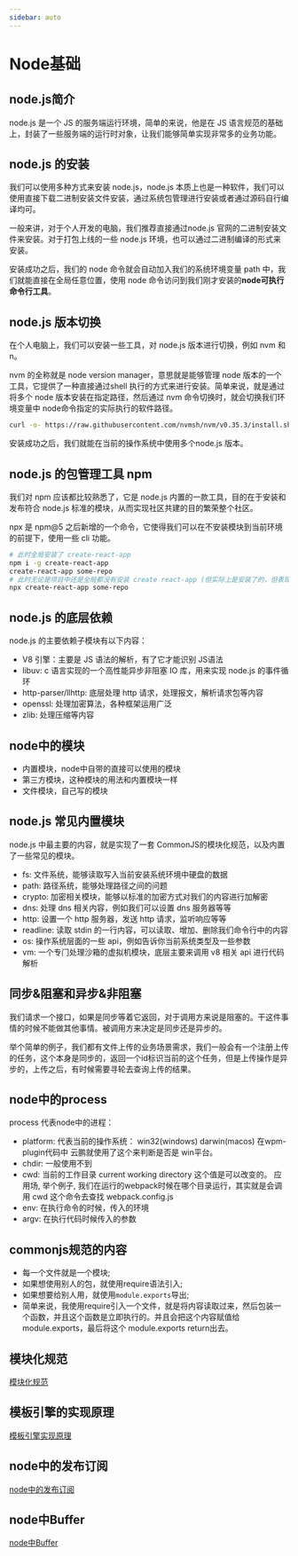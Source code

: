 ```yaml
---
sidebar: auto
---
```


# Node基础

## node.js简介
node.js 是⼀个 JS 的服务端运⾏环境，简单的来说，他是在 JS 语⾔规范的基础上，封装了⼀些服务端的运⾏时对象，让我们能够简单实现⾮常多的业务功能。


## node.js 的安装
我们可以使⽤多种⽅式来安装 node.js，node.js 本质上也是⼀种软件，我们可以使⽤直接下载⼆进制安装⽂件安装，通过系统包管理进⾏安装或者通过源码⾃⾏编译均可。

⼀般来讲，对于个⼈开发的电脑，我们推荐直接通过node.js 官⽹的⼆进制安装⽂件来安装。对于打包上线的⼀些 node.js 环境，也可以通过⼆进制编译的形式来安装。

安装成功之后，我们的 node 命令就会⾃动加⼊我们的系统环境变量 path 中，我们就能直接在全局任意位置，使⽤ node 命令访问到我们刚才安装的**node可执⾏命令⾏⼯具**。

## node.js 版本切换
在个⼈电脑上，我们可以安装⼀些⼯具，对 node.js 版本进⾏切换，例如 nvm 和 n。

nvm 的全称就是 node version manager，意思就是能够管理 node 版本的⼀个⼯具，它提供了⼀种直接通过shell 执⾏的⽅式来进⾏安装。简单来说，就是通过将多个 node 版本安装在指定路径，然后通过 nvm 命令切换时，就会切换我们环境变量中 node命令指定的实际执⾏的软件路径。

```bash
curl -o- https://raw.githubusercontent.com/nvmsh/nvm/v0.35.3/install.sh | bash
```
安装成功之后，我们就能在当前的操作系统中使⽤多个node.js 版本。

## node.js 的包管理⼯具 npm
我们对 npm 应该都⽐较熟悉了，它是 node.js 内置的⼀款⼯具，⽬的在于安装和发布符合 node.js 标准的模块，从⽽实现社区共建的⽬的繁荣整个社区。

npx 是 npm@5 之后新增的⼀个命令，它使得我们可以在不安装模块到当前环境的前提下，使⽤⼀些 cli 功能。

```bash
# 此时全局安装了 create-react-app
npm i -g create-react-app
create-react-app some-repo
# 此时⽆论是项⽬中还是全局都没有安装 create react-app (但实际上是安装了的，但表现确实像没有安装)
npx create-react-app some-repo
```

## node.js 的底层依赖

node.js 的主要依赖⼦模块有以下内容：
- V8 引擎：主要是 JS 语法的解析，有了它才能识别 JS语法
- libuv: c 语⾔实现的⼀个⾼性能异步⾮阻塞 IO 库，⽤来实现 node.js 的事件循环
- http-parser/llhttp: 底层处理 http 请求，处理报⽂，解析请求包等内容
- openssl: 处理加密算法，各种框架运⽤⼴泛
- zlib: 处理压缩等内容

## node中的模块
- 内置模块，node中自带的直接可以使用的模块
- 第三方模块，这种模块的用法和内置模块一样
- 文件模块，自己写的模块

## node.js 常⻅内置模块
node.js 中最主要的内容，就是实现了⼀套 CommonJS的模块化规范，以及内置了⼀些常⻅的模块。

- fs: ⽂件系统，能够读取写⼊当前安装系统环境中硬盘的数据
- path: 路径系统，能够处理路径之间的问题
- crypto: 加密相关模块，能够以标准的加密⽅式对我们的内容进⾏加解密
- dns: 处理 dns 相关内容，例如我们可以设置 dns 服务器等等
- http: 设置⼀个 http 服务器，发送 http 请求，监听响应等等
- readline: 读取 stdin 的⼀⾏内容，可以读取、增加、删除我们命令⾏中的内容
- os: 操作系统层⾯的⼀些 api，例如告诉你当前系统类型及⼀些参数
- vm: ⼀个专⻔处理沙箱的虚拟机模块，底层主要来调⽤ v8 相关 api 进⾏代码解析

## 同步&阻塞和异步&非阻塞
我们请求一个接口，如果是同步等着它返回，对于调用方来说是阻塞的。干这件事情的时候不能做其他事情。被调用方来决定是同步还是异步的。

举个简单的例子，我们都有文件上传的业务场景需求，我们一般会有一个注册上传的任务，这个本身是同步的，返回一个id标识当前的这个任务，但是上传操作是异步的，上传之后，有时候需要寻轮去查询上传的结果。

## node中的process
process 代表node中的进程：
- platform: 代表当前的操作系统： win32(windows)  darwin(macos)
  在wpm-plugin代码中 云鹏就使用了这个来判断是否是 win平台。
- chdir: 一般使用不到
- cwd: 当前的工作目录 current working directory 这个值是可以改变的。
  应用场, 举个例子, 我们在运行的webpack时候在哪个目录运行，其实就是会调用 cwd 这个命令去查找 webpack.config.js 
- env: 在执行命令的时候，传入的环境
- argv: 在执行代码时候传入的参数

## commonjs规范的内容
- 每一个文件就是一个模块;
- 如果想使用别人的包，就使用require语法引入;
- 如果想要给别人用，就使用`module.exports`导出;
- 简单来说，我使用require引入一个文件，就是将内容读取过来，然后包装一个函数，并且这个函数是立即执行的。并且会把这个内容赋值给module.exports，最后将这个 module.exports return出去。

## 模块化规范
[模块化规范](../module/README.md)

<!-- ## 文章列表 -->
<!-- [child_process模块](../docs/child_process.md) -->

## 模板引擎的实现原理
[模板引擎实现原理](../docs/模板引擎.md)

## node中的发布订阅
[node中的发布订阅](../docs/node中的发布订阅.md)

## node中Buffer
[node中Buffer](./Buffer.md)